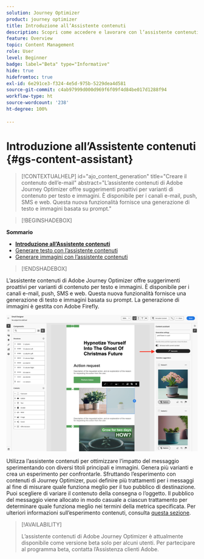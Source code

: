 ```yaml
---
solution: Journey Optimizer
product: journey optimizer
title: Introduzione all’Assistente contenuti
description: Scopri come accedere e lavorare con l’assistente contenuti di Journey Optimizer
feature: Overview
topic: Content Management
role: User
level: Beginner
badge: label="Beta" type="Informative"
hide: true
hidefromtoc: true
exl-id: 6e291ce3-f324-4e5d-975b-5229dea4d581
source-git-commit: c4ab97999d000d969f6f09f4d84be017d1288f94
workflow-type: ht
source-wordcount: '238'
ht-degree: 100%

---
```


# Introduzione all’Assistente contenuti {#gs-content-assistant}

>[!CONTEXTUALHELP]
>id="ajo_content_generation"
>title="Creare il contenuto dell’e-mail"
>abstract="L’assistente contenuti di Adobe Journey Optimizer offre suggerimenti proattivi per varianti di contenuto per testo e immagini. È disponibile per i canali e-mail, push, SMS e web. Questa nuova funzionalità fornisce una generazione di testo e immagini basata su prompt."


>[!BEGINSHADEBOX]

**Sommario**

* **[Introduzione all’Assistente contenuti](gs-generative.md)**
* [Generare testo con l’assistente contenuti](generative-content.md)
* [Generare immagini con l’assistente contenuti](generative-image.md)

>[!ENDSHADEBOX]


L’assistente contenuti di Adobe Journey Optimizer offre suggerimenti proattivi per varianti di contenuto per testo e immagini. È disponibile per i canali e-mail, push, SMS e web. Questa nuova funzionalità fornisce una generazione di testo e immagini basata su prompt. La generazione di immagini è gestita con Adobe Firefly.

![](assets/image-gen-ai.png)



Utilizza l’assistente contenuti per ottimizzare l’impatto del messaggio sperimentando con diversi titoli principali e immagini. Genera più varianti e crea un esperimento per confrontarle. Sfruttando l’esperimento con contenuti di Journey Optimizer, puoi definire più trattamenti per i messaggi al fine di misurare quale funziona meglio per il tuo pubblico di destinazione. Puoi scegliere di variare il contenuto della consegna o l’oggetto. Il pubblico del messaggio viene allocato in modo casuale a ciascun trattamento per determinare quale funziona meglio nei termini della metrica specificata. Per ulteriori informazioni sull’esperimento contenuti, consulta [questa sezione](../campaigns/content-experiment.md).


>[!AVAILABILITY]
>
>L’assistente contenuti di Adobe Journey Optimizer è attualmente disponibile come versione beta solo per alcuni utenti. Per partecipare al programma beta, contatta l’Assistenza clienti Adobe.
